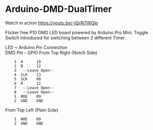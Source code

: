 # Arduino-DMD-DualTimer
Watch in action https://youtu.be/-lQrRi7WQlo

 Flicker free P10 DMD LED board powered by Arduino Pro Mini. Toggle Switch introduced for switching between 2 different Timer.
 
LED ~ Arduino Pin Connection		
		DMD Pin - GPIO 
	From Top Right (Notch Side)
		
		1  A      10
		2  B      12
		3   --Leave Open--
		4  CLK    13
		5  SCK    08
		6  R      11
		7   --Leave Open--
		8   --Leave Open--
		1  NOE    09
		2  GND    GND
 From Top Left (Plain Side)
		
		1  NOE    09
		2  GND    GND
